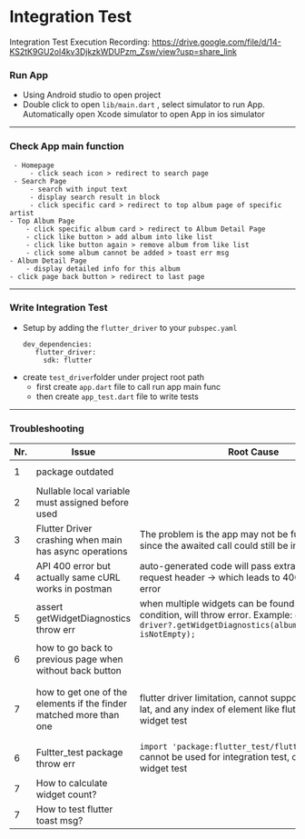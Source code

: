# Integration Test

Integration Test Execution Recording: https://drive.google.com/file/d/14-KS2tK9GU2ol4kv3DjkzkWDUPzm_Zsw/view?usp=share_link

 ### Run App
 - Using Android studio to open project
 - Double click to open `lib/main.dart` , select simulator to run App. Automatically open Xcode simulator to open App in ios simulator
 ---
 ### Check App main function
	 - Homepage
		 - click seach icon > redirect to search page
	 - Search Page
		 - search with input text
		 - display search result in block
		 - click specific card > redirect to top album page of specific artist
	- Top Album Page
		- click specific album card > redirect to Album Detail Page
		- click like button > add album into like list
		- click like button again > remove album from like list
		- click some album cannot be added > toast err msg
	- Album Detail Page
		- display detailed info for this album
	- click page back button > redirect to last page
---
 ### Write Integration Test
- Setup by adding the `flutter_driver` to your `pubspec.yaml` 
	```
	dev_dependencies:
       flutter_driver:
         sdk: flutter
	```
- create `test_driver`folder under project root path
	- first create `app.dart` file to call run app main func
	- then create `app_test.dart` file to write tests
---
### Troubleshooting
|Nr.|Issue| Root Cause |Fix Action |
|--|--|--|--|
| 1 | package outdated |  |get the latest package by run `flutter package get`|
| 2 | Nullable local variable must assigned before used |  |`FlutterDriver? driver;`|
| 3 | Flutter Driver crashing when main has async operations |The problem is the app may not be fully initialized since the awaited call could still be in flight. |resolved by adding `await driver?.waitUntilFirstFrameRasterized();` right after connect|
| 4 | API 400 error but actually same cURL works in postman |auto-generated code will pass extra header value in request header → which leads to 400 bad request error  |change to use `dio().get()` to send out request.|
| 5 | assert getWidgetDiagnostics throw err |when multiple widgets can be found for same finder condition, will throw error. Example: `expect(await driver?.getWidgetDiagnostics(albumsWidgetFinder), isNotEmpty);`|can only use for 1 widget case|
| 6 | how to go back to previous page when without back button ||use `await driver.tap(find.pageBack());`|
| 7 | how to get one of the elements if the finder matched more than one |flutter driver limitation, cannot support to get first, lat, and any index of element like flutter_test in widget test|using `descendant` to find the first element. Example: `final SerializableFinder likeButtonOfFirstAlbumFinder = find.descendant( of: albumsWidgetFinder, matching: likeButtonFinder, firstMatchOnly: true);`|
| 6 |Fultter_test package throw err|`import 'package:flutter_test/flutter_test.dart';` cannot be used for integration test, only valid for widget test|should use this package `import 'package:test/test.dart';` |
| 7 | How to calculate widget count?||pending check|
| 7 | How to test flutter toast msg?||pending check|


